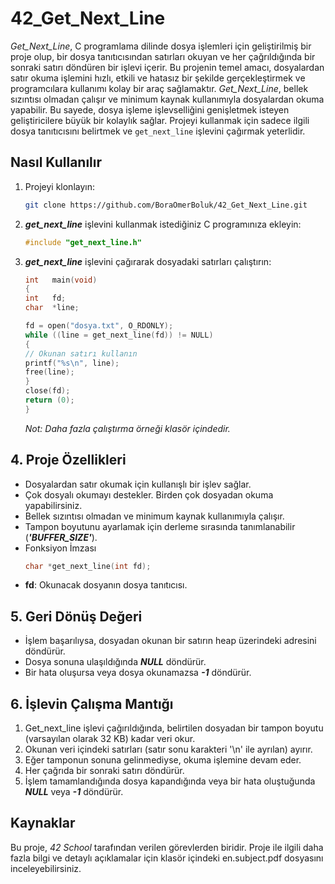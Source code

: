 # 42_Get_Next_Line

_Get_Next_Line_, C programlama dilinde dosya işlemleri için geliştirilmiş bir proje olup, bir dosya tanıtıcısından satırları okuyan ve her çağrıldığında bir sonraki satırı döndüren bir işlevi içerir. Bu projenin temel amacı, dosyalardan satır okuma işlemini hızlı, etkili ve hatasız bir şekilde gerçekleştirmek ve programcılara kullanımı kolay bir araç sağlamaktır. _Get_Next_Line_, bellek sızıntısı olmadan çalışır ve minimum kaynak kullanımıyla dosyalardan okuma yapabilir. Bu sayede, dosya işleme işlevselliğini genişletmek isteyen geliştiricilere büyük bir kolaylık sağlar. Projeyi kullanmak için sadece ilgili dosya tanıtıcısını belirtmek ve `get_next_line` işlevini çağırmak yeterlidir.

## Nasıl Kullanılır

1. Projeyi klonlayın:
   ```sh
   git clone https://github.com/BoraOmerBoluk/42_Get_Next_Line.git
   ```
   
2. **_get_next_line_** işlevini kullanmak istediğiniz C programınıza ekleyin:
   ```C
   #include "get_next_line.h"
   ```
   
3. **_get_next_line_** işlevini çağırarak dosyadaki satırları çalıştırın:
   ```C
   int   main(void)
   {
   int   fd;
   char  *line;

   fd = open("dosya.txt", O_RDONLY);
   while ((line = get_next_line(fd)) != NULL)
   {
   // Okunan satırı kullanın
   printf("%s\n", line);
   free(line);
   }
   close(fd);
   return (0);
   }
   ```
   _Not: Daha fazla çalıştırma örneği klasör içindedir._
   
## 4. Proje Özellikleri 
- Dosyalardan satır okumak için kullanışlı bir işlev sağlar.
- Çok dosyalı okumayı destekler. Birden çok dosyadan okuma yapabilirsiniz.
- Bellek sızıntısı olmadan ve minimum kaynak kullanımıyla çalışır.
- Tampon boyutunu ayarlamak için derleme sırasında tanımlanabilir (**_'BUFFER_SIZE'_**).
- Fonksiyon İmzası
   ```C
   char	*get_next_line(int fd);
   ```
- **fd**: Okunacak dosyanın dosya tanıtıcısı.

## 5. Geri Dönüş Değeri  
- İşlem başarılıysa, dosyadan okunan bir satırın heap üzerindeki adresini döndürür.
- Dosya sonuna ulaşıldığında **_NULL_** döndürür.
- Bir hata oluşursa veya dosya okunamazsa **_-1_** döndürür.

## 6. İşlevin Çalışma Mantığı  
1. Get_next_line işlevi çağırıldığında, belirtilen dosyadan bir tampon boyutu (varsayılan olarak 32 KB) kadar veri okur.  
2. Okunan veri içindeki satırları (satır sonu karakteri '\n' ile ayrılan) ayırır.  
3. Eğer tamponun sonuna gelinmediyse, okuma işlemine devam eder.  
4. Her çağrıda bir sonraki satırı döndürür.  
5. İşlem tamamlandığında dosya kapandığında veya bir hata oluştuğunda **_NULL_** veya **_-1_** döndürür.  

## Kaynaklar  
Bu proje, _42 School_ tarafından verilen görevlerden biridir. Proje ile ilgili daha fazla bilgi ve detaylı açıklamalar için klasör içindeki en.subject.pdf dosyasını inceleyebilirsiniz.
